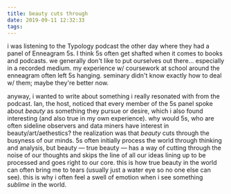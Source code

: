 ```yaml
---
title: beauty cuts through
date: 2019-09-11 12:32:33
tags:
---
```

i was listening to the Typology podcast the other day where they had a panel of Enneagram 5s. I think 5s often get shafted when it comes to books and podcasts. we generally don't like to put ourselves out there... especially in a recorded medium. my experience w/ coursework at school around the enneagram often left 5s hanging. seminary didn't know exactly how to deal w/ them; maybe they're better now.

anyway, i wanted to write about something i really resonated with from the podcast. Ian, the host, noticed that every member of the 5s panel spoke about _beauty_ as something they pursue or desire, which i also found interesting (and also true in my own experience). why would 5s, who are often sideline observers and data miners have interest in beauty/art/aethestics? the realization was that _beauty_ cuts through the busyness of our minds. 5s often initially process the world through thinking and analysis, but beauty &mdash; true beauty &mdash; has a way of cutting through the noise of our thoughts and skips the line of all our ideas lining up to be processed and goes right to our core. this is how true beauty in the world can often bring me to tears (usually just a water eye so no one else can see). this is why i often feel a swell of emotion when i see something _sublime_ in the world. 